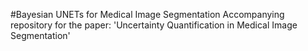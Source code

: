 #Bayesian UNETs for Medical Image Segmentation
Accompanying repository for the paper: 'Uncertainty Quantification in Medical Image Segmentation' 
